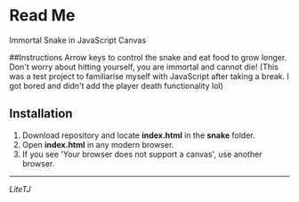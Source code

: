 # Read Me
Immortal Snake in JavaScript Canvas

##Instructions
Arrow keys to control the snake and eat food to grow longer. Don't worry about hitting yourself, you are immortal and cannot die! (This was a test project to familiarise myself with JavaScript after taking a break. I got bored and didn't add the player death functionality lol)

## Installation
1. Download repository and locate **index.html** in the **snake** folder.
2. Open **index.html** in any modern browser.
3. If you see 'Your browser does not support a canvas', use another browser.

---
*LiteTJ*